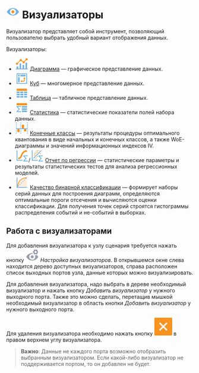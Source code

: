 # ![](../images/icons/system_object_18/system-objects_default-12.svg) Визуализаторы

Визуализатор представляет собой инструмент, позволяющий пользователю выбрать удобный вариант отображения данных.

Визуализаторы:

* ![Диаграмма](../images/icons/view_types/chart_default.svg) [Диаграмма](./chart/README.md) — графическое представление данных.
* ![Куб](../images/icons/view_types/cube_default.svg) [Куб](./cube/README.md) — многомерное представление данных.
* ![Таблица](../images/icons/view_types/browse_default.svg) [Таблица](./table/README.md) — табличное представление данных.
* ![Статистика](../images/icons/view_types/stat_default.svg) [Статистика](./statistics/README.md) — статистические показатели полей набора данных.
* ![Конечные классы](../images/icons/view_types/coarseclasses_default.svg) [Конечные классы](./fine-classes/README.md) — результаты процедуры оптимального квантования в виде начальных и конечных классов, а также WoE-диаграммы и значений информационных индексов IV.
* ![Отчет по регрессии](../images/icons/view_types/logregressreport_default.svg)/![Отчет по регрессии](../images/icons/view_types/linregressreport_default.svg) [Отчет по регрессии](./regression/README.md) — статистические параметры и результаты статистических тестов для анализа регрессионных моделей.
* ![Качество бинарной классификации](../images/icons/view_types/roc_default.svg) [Качество бинарной классификации](./binary-classification/README.md) — формирует наборы серий данных для построения диаграмм, определяются оптимальные пороги отсечения и вычисляются оценки классификации. Для получения точек серий строятся гистограммы распределения событий и не-событий в выборках.


## Работа с визуализаторами

Для добавления визуализатора к узлу сценария требуется нажать кнопку ![Настройка визуализаторов](../images/icons/controls/visualizer_notactive.svg) *Настройка визуализаторов*. В открывшемся окне слева находится дерево доступных визуализаторов, справа расположен список выходных портов узла, данные которых можно визуализировать.

Для добавления визуализатора, надо выбрать в дереве необходимый визуализатор и нажать кнопку *Добавить визуализатор* у нужного выходного порта. Также это можно сделать, перетащив мышкой необходимый визуализатор в область кнопки *Добавить визуализатор* у нужного выходного порта.

Для удаления визуализатора необходимо нажать кнопку ![Удалить](./delete.svg) в правом верхнем углу визуализатора.

> **Важно**: Данные не каждого порта возможно отобразить выбранным визуализатором. Если какой-либо визуализатор не поддерживается портом, то он добавлен не будет.
